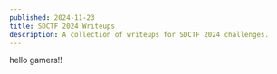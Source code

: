 ```yaml
---
published: 2024-11-23
title: SDCTF 2024 Writeups
description: A collection of writeups for SDCTF 2024 challenges.
---
```


hello gamers!!
